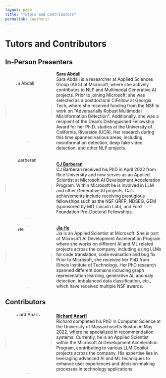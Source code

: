 ```yaml
---
layout: page
title: "Tutors and Contributors"
permalink: /authors/
---
```


# Tutors and Contributors

## In-Person Presenters

<div style="display: flex; align-items: center; margin-bottom: 20px;">
  <img src="{{ site.baseurl }}/assets/images/sara_photo.jpg" alt="Sara Abdali" style="width:150px; height:200px; border-radius:50%; margin-right:15px;" /> 
  <div>
    <strong><a href="mailto:saraabdali@microsoft.com">Sara Abdali</a></strong><br>
    Sara Abdali is a researcher at Applied Sciences Group (ASG) at Microsoft, where she actively contributes to NLP and Multimodal Generative AI projects. Prior to joining Microsoft, she was selected as a postdoctoral CIFellow at Georgia Tech, where she received funding from the NSF to work on "Adversarially Robust Multimodal Misinformation Detection". Additionally, she was a recipient of the Dean’s Distinguished Fellowship Award for her Ph.D. studies at the University of California, Riverside (UCR). Her research during this time spanned various areas, including misinformation detection, deep fake video detection, and other NLP projects.
  </div>
</div>

<div style="clear:both;"></div>

<div style="display: flex; align-items: center; margin-bottom: 20px;">
  <img src="{{ site.baseurl }}/assets/images/cj_photo.jpg" alt="CJ Barberan" style="width:150px; height:200px; border-radius:50%; margin-right:15px;" /> 
  <div>
    <strong><a href="mailto:cjbarberan@microsoft.com">CJ Barberan</a></strong><br>
    CJ Barberan received his PhD in April 2022 from Rice University and now serves as an Applied Scientist at Microsoft AI Development Acceleration Program. Within Microsoft he is involved in LLM and other Generative AI projects. CJ’s achievements include receiving prestigious fellowships such as the NSF GRFP, NDSEG, GEM (sponsored by MIT Lincoln Lab), and Ford Foundation Pre-Doctoral Fellowships.
  </div>
</div>

<div style="clear:both;"></div>

<div style="display: flex; align-items: center; margin-bottom: 20px;">
  <img src="{{ site.baseurl }}/assets/images/jia_photo.jpg" alt="Jia He" style="width:150px; height:200px; border-radius:50%; margin-right:15px;" /> 
  <div>
    <strong><a href="mailto:hejia@microsoft.com">Jia He</a></strong><br>
    Jia is an Applied Scientist at Microsoft. She is part of Microsoft AI Development Acceleration Program where she works on different AI and ML related projects across the company, including using LLMs for code translation, code evaluation and bug fix. Prior to Microsoft, she received her PhD from Illinois Institute of Technology. Her PhD research spanned different domains including graph representation learning, generative AI, anomaly detection, imbalanced data classification, etc., which have received multiple NSF awards.
  </div>
</div>

<div style="clear:both;"></div>

## Contributors

<div style="display: flex; align-items: center; margin-bottom: 20px;">
  <img src="{{ site.baseurl }}/assets/images/richard_photo.jpg" alt="Richard Anarfi" style="width:150px; height:200px; border-radius:50%; margin-right:15px;" /> 
  <div>
    <strong><a href="mailto:ranarfi@microsoft.com">Richard Anarfi</a></strong><br>
    Richard completed his PhD in Computer Science at the University of Massachusetts Boston in May 2022, where he specialized in recommendation systems. Currently, he is an Applied Scientist within the Microsoft AI Development Acceleration Program, contributing to various LLM Copilot projects across the company. His expertise lies in leveraging advanced AI and ML techniques to enhance user experiences and decision-making processes in technology applications.
  </div>
</div>

<div style="clear:both;"></div>
